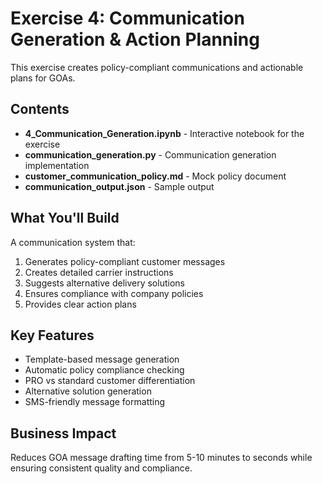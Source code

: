 # Exercise 4: Communication Generation & Action Planning

This exercise creates policy-compliant communications and actionable plans for GOAs.

## Contents

- **4_Communication_Generation.ipynb** - Interactive notebook for the exercise
- **communication_generation.py** - Communication generation implementation
- **customer_communication_policy.md** - Mock policy document
- **communication_output.json** - Sample output

## What You'll Build

A communication system that:
1. Generates policy-compliant customer messages
2. Creates detailed carrier instructions
3. Suggests alternative delivery solutions
4. Ensures compliance with company policies
5. Provides clear action plans

## Key Features

- Template-based message generation
- Automatic policy compliance checking
- PRO vs standard customer differentiation
- Alternative solution generation
- SMS-friendly message formatting

## Business Impact

Reduces GOA message drafting time from 5-10 minutes to seconds while ensuring consistent quality and compliance.